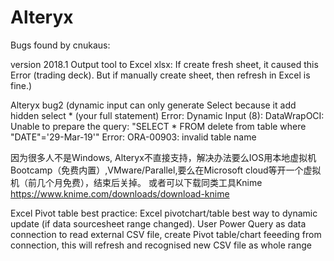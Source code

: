 # Alteryx
Bugs found by cnukaus:

version 2018.1
Output tool to Excel xlsx:
If create fresh sheet, it caused this Error (trading deck). But if manually create sheet, then refresh in Excel is fine.)

Alteryx bug2 (dynamic input can only generate Select because it add hidden select * (your full statement)
Error: Dynamic Input (8): DataWrapOCI: Unable to prepare the query: "SELECT * FROM delete from table where "DATE"='29-Mar-19'" Error: ORA-00903: invalid table name

因为很多人不是Windows, Alteryx不直接支持，解决办法要么IOS用本地虚拟机Bootcamp（免费内置）,VMware/Parallel,要么在Microsoft cloud等开一个虚拟机（前几个月免费），结束后关掉。 或者可以下载同类工具Knime  https://www.knime.com/downloads/download-knime

Excel Pivot table best practice:
Excel pivotchart/table best way to dynamic update (if data sourcesheet range changed). User Power Query as data connection to read external CSV file, create Pivot table/chart feeeding from connection, this will refresh and recognised new CSV file as whole range

